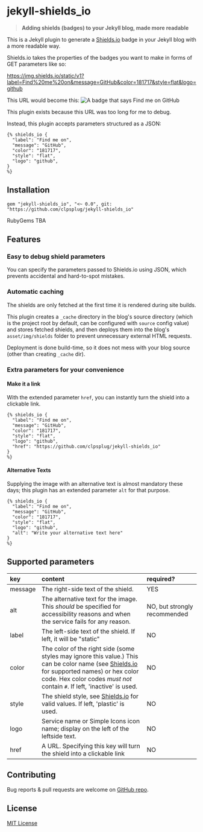 # jekyll-shields_io

> **Adding shields (badges) to your Jekyll blog, made more readable**

This is a Jekyll plugin to generate a [Shields.io](https://shields.io) badge in your Jekyll blog
with a more readable way.

Shields.io takes the properties of the badges you want to make in forms of GET parameters like so:

https://img.shields.io/static/v1?label=Find%20me%20on&message=GitHub&color=181717&style=flat&logo=github

This URL would become this:
![A badge that says Find me on GitHub](https://img.shields.io/static/v1?label=Find%20me%20on&message=GitHub&color=181717&style=flat&logo=github)

This plugin exists because this URL was too long for me to debug.

Instead, this plugin accepts parameters structured as a JSON:

```liquid
{% shields_io {
  "label": "Find me on",
  "message": "GitHub",
  "color": "181717",
  "style": "flat",
  "logo": "github",
}
%}
```

## Installation

```
gem "jekyll-shields_io", "<~ 0.0", git: "https://github.com/clpsplug/jekyll-shields_io"
```

RubyGems TBA

## Features

### Easy to debug shield parameters

You can specify the parameters passed to Shields.io using JSON,
which prevents accidental and hard-to-spot mistakes.

### Automatic caching

The shields are only fetched at the first time it is rendered during site builds.  

This plugin creates a `_cache` directory in the blog's source directory
(which is the project root by default, can be configured with `source` config value)
and stores fetched shields, and then deploys them into the blog's `asset/img/shields` folder
to prevent unnecessary external HTML requests.

Deployment is done build-time, so it does not mess with your blog source
(other than creating `_cache` dir).

### Extra parameters for your convenience

#### Make it a link

With the extended parameter `href`, you can instantly turn the shield
into a clickable link.

```liquid
{% shields_io {
  "label": "Find me on",
  "message": "GitHub",
  "color": "181717",
  "style": "flat",
  "logo": "github",
  "href": "https://github.com/clpsplug/jekyll-shields_io"
}
%}
```

#### Alternative Texts

Supplying the image with an alternative text is almost mandatory these days;
this plugin has an extended parameter `alt` for that purpose.

```liquid
{% shields_io {
  "label": "Find me on",
  "message": "GitHub",
  "color": "181717",
  "style": "flat",
  "logo": "github",
  "alt": "Write your alternative text here"
}
%}
```

## Supported parameters

| key     | content                                                                                                                                                                                                                                     | required?                    |
|:--------|:--------------------------------------------------------------------------------------------------------------------------------------------------------------------------------------------------------------------------------------------|:-----------------------------|
| message | The right-side text of the shield.                                                                                                                                                                                                          | YES                          |
| alt     | The alternative text for the image. This _should_ be specified for accessibility reasons and when the service fails for any reason.                                                                                                         | NO, but strongly recommended |
| label   | The left-side text of the shield. If left, it will be "static"                                                                                                                                                                              | NO                           |
| color   | The color of the right side (some styles may ignore this value.) This can be color name (see [Shields.io](https://shields.io/) for supported names) or hex color code. Hex color codes _must not_ contain `#`. If left, 'inactive' is used. | NO                           |
| style   | The shield style, see [Shields.io](https://shields.io) for valid values. If left, 'plastic' is used.                                                                                                                                        | NO                           |
| logo    | Service name or Simple Icons icon name; display on the left of the leftside text.                                                                                                                                                           | NO                           |
| href    | A URL. Specifying this key will turn the shield into a clickable link                                                                                                                                                                       | NO                           |

## Contributing

Bug reports & pull requests are welcome on [GitHub repo](https://github.com/clpsplug/jekyll-shields_io).

## License

[MIT License](https://opensource.org/licenses/MIT)
